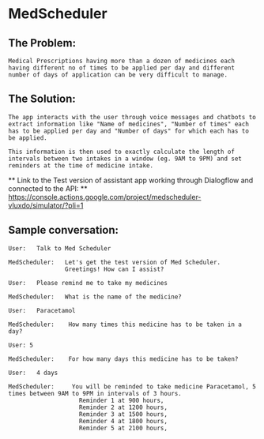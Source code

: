 # MedScheduler

## The Problem: 

    Medical Prescriptions having more than a dozen of medicines each having different no of times to be applied per day and different number of days of application can be very difficult to manage.

## The Solution: 

    The app interacts with the user through voice messages and chatbots to extract information like "Name of medicines", "Number of times" each has to be applied per day and "Number of days" for which each has to be applied.

    This information is then used to exactly calculate the length of intervals between two intakes in a window (eg. 9AM to 9PM) and set reminders at the time of medicine intake.

** Link to the Test version of assistant app working through Dialogflow and connected to the API: **
https://console.actions.google.com/project/medscheduler-vluxdo/simulator/?pli=1

## Sample conversation: 

    User:   Talk to Med Scheduler

    MedScheduler:   Let's get the test version of Med Scheduler.
                    Greetings! How can I assist?
    
    User:   Please remind me to take my medicines

    MedScheduler:   What is the name of the medicine?

    User:   Paracetamol

    MedScheduler:    How many times this medicine has to be taken in a day?

    User: 5

    MedScheduler:    For how many days this medicine has to be taken?

    User:   4 days

    MedScheduler:     You will be reminded to take medicine Paracetamol, 5 times between 9AM to 9PM in intervals of 3 hours.
                        Reminder 1 at 900 hours, 
                        Reminder 2 at 1200 hours, 
                        Reminder 3 at 1500 hours, 
                        Reminder 4 at 1800 hours, 
                        Reminder 5 at 2100 hours, 